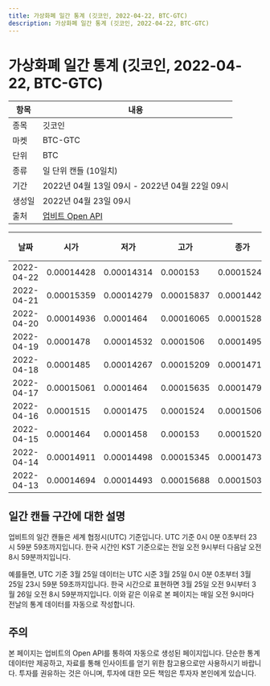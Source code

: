 ```yaml
---
title: 가상화폐 일간 통계 (깃코인, 2022-04-22, BTC-GTC)
description: 가상화폐 일간 통계 (깃코인, 2022-04-22, BTC-GTC)
---
```



가상화폐 일간 통계 (깃코인, 2022-04-22, BTC-GTC)
===

|항목|내용|
|--|--|
|종목|깃코인|
|마켓|BTC-GTC|
|단위|BTC|
|종류|일 단위 캔들 (10일치)|
|기간|2022년 04월 13일 09시 - 2022년 04월 22일 09시|
|생성일|2022년 04월 23일 09시|
|출처|[업비트 Open API](https://docs.upbit.com)|


|날짜|시가|저가|고가|종가|비고|
|--|--|--|--|--|--|
|2022-04-22|0.00014428|0.00014314|0.000153|0.0001524|    |
|2022-04-21|0.00015359|0.00014279|0.00015837|0.00014428|    |
|2022-04-20|0.00014936|0.0001464|0.00016065|0.00015285|    |
|2022-04-19|0.0001478|0.00014532|0.0001506|0.00014952|    |
|2022-04-18|0.0001485|0.00014267|0.00015209|0.00014715|    |
|2022-04-17|0.00015061|0.0001464|0.00015635|0.0001479|    |
|2022-04-16|0.0001515|0.0001475|0.0001524|0.0001506|    |
|2022-04-15|0.0001464|0.0001458|0.000153|0.00015209|    |
|2022-04-14|0.00014911|0.00014498|0.00015345|0.0001473|    |
|2022-04-13|0.00014694|0.00014493|0.00015688|0.0001503|    |


일간 캔들 구간에 대한 설명
---


업비트의 일간 캔들은 세계 협정시(UTC) 기준입니다. 
UTC 기준 0시 0분 0초부터 23시 59분 59초까지입니다. 
한국 시간인 KST 기준으로는 전일 오전 9시부터 다음날 오전 8시 59분까지입니다. 


예를들면, UTC 기준 3월 25일 데이터는 UTC 시준 3월 25일 0시 0분 0초부터 3월 25일 23시 59분 59초까지입니다. 
한국 시간으로 표현하면 3월 25일 오전 9시부터 3월 26일 오전 8시 59분까지입니다. 
이와 같은 이유로 본 페이지는 매일 오전 9시마다 전날의 통계 데이터를 자동으로 작성합니다. 


주의
---


본 페이지는 업비트의 Open API를 통하여 자동으로 생성된 페이지입니다. 
단순한 통계 데이터만 제공하고, 자료를 통해 인사이트를 얻기 위한 참고용으로만 사용하시기 바랍니다. 
투자를 권유하는 것은 아니며, 투자에 대한 모든 책임은 투자자 본인에게 있습니다. 
